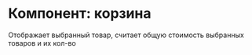 # Компонент: корзина
Отображает выбранный товар, считает общую стоимость выбранных товаров и их кол-во
